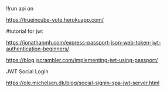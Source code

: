 !!run api on

https://trueincube-vote.herokuapp.com/

#tutorial for jwt

https://jonathanmh.com/express-passport-json-web-token-jwt-authentication-beginners/

https://blog.jscrambler.com/implementing-jwt-using-passport/

JWT Social Login

https://ole.michelsen.dk/blog/social-signin-spa-jwt-server.html